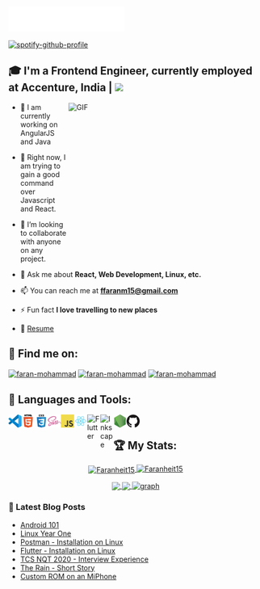 <img src="header.svg"></img>

[![spotify-github-profile](https://spotify-github-profile.vercel.app/api/view?uid=4xnk76cb50rj2e2ciqgth1vkw&cover_image=true&theme=default&bar_color_cover=true)](https://spotify-github-profile.vercel.app/api/view?uid=4xnk76cb50rj2e2ciqgth1vkw&redirect=true)

## 🎓 I'm a Frontend Engineer, currently employed at Accenture, India | ![](https://komarev.com/ghpvc/?username=Faranheit15&label=Profile%20views&color=0e75b6&style=flat)
<img align="right" alt="GIF" src="https://c.tenor.com/2uyENRmiUt0AAAAC/coding.gif" width="385" height="290" />

- 🔭 I am currently working on AngularJS and Java

- 🚀 Right now, I am trying to gain a good command over Javascript and React.

- 👯 I’m looking to collaborate with anyone on any project.

- 💬 Ask me about **React, Web Development, Linux, etc.**

- 📫 You can reach me at **ffaranm15@gmail.com**

- ⚡ Fun fact **I love travelling to new places**

- 📝 [Resume](https://drive.google.com/file/d/17k7r1TQekr7_7A7a3PPiGMvE9BuaOABI/view?usp=sharing)

## :email: Find me on:  
<p align="left">
<a href="https://www.linkedin.com/in/faran-mohammad-7b938917a/" target="blank"><img align="center" src="https://raw.githubusercontent.com/rahuldkjain/github-profile-readme-generator/master/src/images/icons/Social/linked-in-alt.svg" alt="faran-mohammad" height="30" width="40" /></a>
<a href="https://www.instagram.com/faran.codes/" target="blank"><img align="center" src="https://raw.githubusercontent.com/rahuldkjain/github-profile-readme-generator/master/src/images/icons/Social/instagram.svg" alt="faran-mohammad" height="30" width="40" /></a>
<a href="https://faranheit.medium.com/" target="blank"><img align="center" src="https://raw.githubusercontent.com/rahuldkjain/github-profile-readme-generator/master/src/images/icons/Social/medium.svg" alt="faran-mohammad" height="30" width="40" /></a>
</p>

## 🧰 Languages and Tools:

<img align="left" alt="Visual Studio Code" width="26px" src="https://raw.githubusercontent.com/github/explore/80688e429a7d4ef2fca1e82350fe8e3517d3494d/topics/visual-studio-code/visual-studio-code.png" />
<img align="left" alt="HTML5" width="26px" src="https://raw.githubusercontent.com/github/explore/80688e429a7d4ef2fca1e82350fe8e3517d3494d/topics/html/html.png" />
<img align="left" alt="CSS3" width="26px" src="https://raw.githubusercontent.com/github/explore/80688e429a7d4ef2fca1e82350fe8e3517d3494d/topics/css/css.png" />
<img align="left" alt="Sass" width="26px" src="https://raw.githubusercontent.com/github/explore/80688e429a7d4ef2fca1e82350fe8e3517d3494d/topics/sass/sass.png" />
<img align="left" alt="JavaScript" width="26px" src="https://raw.githubusercontent.com/github/explore/80688e429a7d4ef2fca1e82350fe8e3517d3494d/topics/javascript/javascript.png" />
<img align="left" alt="React" width="26px" src="https://raw.githubusercontent.com/github/explore/80688e429a7d4ef2fca1e82350fe8e3517d3494d/topics/react/react.png" />
<img align="left" alt="Flutter" width="26px" src="https://cdn.iconscout.com/icon/free/png-512/flutter-2038877-1720090.png" />
<img align="left" alt="Inkscape" width="26px" src="https://cdn.iconscout.com/icon/free/png-512/inkscape-569205.png" />
<img align="left" alt="Node.js" width="26px" src="https://raw.githubusercontent.com/github/explore/80688e429a7d4ef2fca1e82350fe8e3517d3494d/topics/nodejs/nodejs.png" />
<img align="left" alt="GitHub" width="26px" src="https://raw.githubusercontent.com/github/explore/78df643247d429f6cc873026c0622819ad797942/topics/github/github.png" />

<br>

## :trophy: My Stats:
<p align="center">
  <a href="https://github-readme-streak-stats.herokuapp.com/?user=Faranheit15&theme=dracula&hide_border=true">
    <img align="center" src="https://github-readme-streak-stats.herokuapp.com/?user=Faranheit15&theme=dracula&hide_border=true" alt="Faranheit15" />
  </a>
  
  <a href="https://github.com/Faranheit15">
    <img src="https://github-profile-trophy.vercel.app/?username=Faranheit15&column=7&theme=dracula&no-bg=true&no-frame=true" alt="Faranheit15" />
  </a>
</p>

<div align="center">
<a href="https://github.com/Faranheit15">
  <img  align="center" src="https://github-readme-stats.vercel.app/api?username=Faranheit15&count_private=true&show_icons=true&locale=en&theme=dracula&hide_border=true" />
</a>

<a href="https://github.com/Faranheit15">
  <img align="center" src="https://github-readme-stats.vercel.app/api/top-langs/?username=Faranheit15&count_private=true&show_icons=true&hide=perl&locale=en&theme=dracula&hide_border=true&layout=compact&langs_count=8" />
</a>

<a href="https://github.com/Faranheit15">
  <img align="center" src="https://activity-graph.herokuapp.com/graph?username=Faranheit15&theme=dracula&hide_border=true&custom_title=Contribution%20Graph&bg_color=000000&color=fe6e96&line=fe6e96&point=ffffff" alt="graph" />
</a>
</div>

### 📕 Latest Blog Posts
<!-- BLOG-POST-LIST:START -->
- [Android 101](https://faranheit.medium.com/android-101-f30be123c2c5)
- [Linux Year One](https://faranheit.medium.com/linux-year-one-23ff9f1eb512)
- [Postman - Installation on Linux](https://faranheit.medium.com/postman-installation-on-linux-e293c399ed4d)
- [Flutter - Installation on Linux](https://faranheit.medium.com/flutter-installation-on-linux-5868849abadf)
- [TCS NQT 2020 - Interview Experience](https://faranheit.medium.com/tcs-nqt-2020-interview-experience-b8a05b32fb4d)
- [The Rain - Short Story](https://faranheit.medium.com/the-rain-b356414a16ee)
- [Custom ROM on an MiPhone](https://faranheit.medium.com/custom-rom-on-an-miphone-3a90cb16de5a)
<!-- BLOG-POST-LIST:END -->